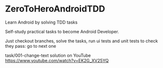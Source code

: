 # ZeroToHeroAndroidTDD
Learn Android by solving TDD tasks

Self-study practical tasks to become Android Developer.

Just checkout branches, solve the tasks, run ui tests and unit tests to check they pass: go to next one

task/001-change-text solution on YouTube https://www.youtube.com/watch?v=EK2G_XV25YQ

